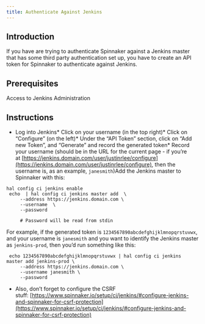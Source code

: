 ```yaml
---
title: Authenticate Against Jenkins
---
```


## Introduction
If you have are trying to authenticate Spinnaker against a Jenkins master that has some third party authentication set up, you have to create an API token for Spinnaker to authenticate against Jenkins.

## Prerequisites
Access to Jenkins Administration

## Instructions
* Log into Jenkins* Click on your username (in the top right)* Click on “Configure” (on the left)* Under the “API Token” section, click on “Add new Token”, and “Generate” and record the generated token* Record your username (should be in the URL for the current page - if you’re at [https://jenkins.domain.com/user/justinrlee/configure](https://jenkins.domain.com/user/justinrlee/configure), then the username is, as an example, ```janesmith```)Add the Jenkins master to Spinnaker with this:
```
hal config ci jenkins enable
 echo  | hal config ci jenkins master add  \
     --address https://jenkins.domain.com \
     --username  \
     --password

     # Password will be read from stdin​
```
For example, if the generated token is ```1234567890abcdefghijklmnopqrstuvwx```, and your username is ```janesmith``` and you want to identify the Jenkins master as ```jenkins-prod```, then you’d run something like this:
```
 echo 1234567890abcdefghijklmnopqrstuvwx | hal config ci jenkins master add jenkins-prod \
     --address https://jenkins.domain.com \
     --username janesmith \
     --password​
```
* Also, don’t forget to configure the CSRF stuff: [https://www.spinnaker.io/setup/ci/jenkins/#configure-jenkins-and-spinnaker-for-csrf-protection](https://www.spinnaker.io/setup/ci/jenkins/#configure-jenkins-and-spinnaker-for-csrf-protection)

